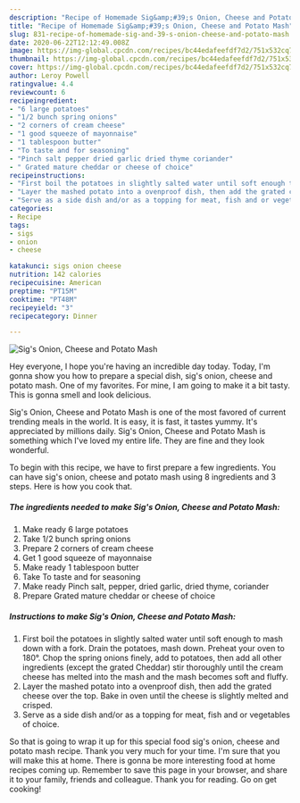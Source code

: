 ```yaml
---
description: "Recipe of Homemade Sig&amp;#39;s Onion, Cheese and Potato Mash"
title: "Recipe of Homemade Sig&amp;#39;s Onion, Cheese and Potato Mash"
slug: 831-recipe-of-homemade-sig-and-39-s-onion-cheese-and-potato-mash
date: 2020-06-22T12:12:49.008Z
image: https://img-global.cpcdn.com/recipes/bc44edafeefdf7d2/751x532cq70/sigs-onion-cheese-and-potato-mash-recipe-main-photo.jpg
thumbnail: https://img-global.cpcdn.com/recipes/bc44edafeefdf7d2/751x532cq70/sigs-onion-cheese-and-potato-mash-recipe-main-photo.jpg
cover: https://img-global.cpcdn.com/recipes/bc44edafeefdf7d2/751x532cq70/sigs-onion-cheese-and-potato-mash-recipe-main-photo.jpg
author: Leroy Powell
ratingvalue: 4.4
reviewcount: 6
recipeingredient:
- "6 large potatoes"
- "1/2 bunch spring onions"
- "2 corners of cream cheese"
- "1 good squeeze of mayonnaise"
- "1 tablespoon butter"
- "To taste and for seasoning"
- "Pinch salt pepper dried garlic dried thyme coriander"
- " Grated mature cheddar or cheese of choice"
recipeinstructions:
- "First boil the potatoes in slightly salted water until soft enough to mash down with a fork. Drain the potatoes, mash down. Preheat your oven to 180°. Chop the spring onions finely, add to potatoes, then add all other ingredients (except the grated Cheddar) stir thoroughly until the cream cheese has melted into the mash and the mash becomes soft and fluffy."
- "Layer the mashed potato into a ovenproof dish, then add the grated cheese over the top. Bake in oven until the cheese is slightly melted and crisped."
- "Serve as a side dish and/or as a topping for meat, fish and or vegetables of choice."
categories:
- Recipe
tags:
- sigs
- onion
- cheese

katakunci: sigs onion cheese 
nutrition: 142 calories
recipecuisine: American
preptime: "PT15M"
cooktime: "PT48M"
recipeyield: "3"
recipecategory: Dinner

---
```



![Sig&#39;s Onion, Cheese and Potato Mash](https://img-global.cpcdn.com/recipes/bc44edafeefdf7d2/751x532cq70/sigs-onion-cheese-and-potato-mash-recipe-main-photo.jpg)

Hey everyone, I hope you're having an incredible day today. Today, I'm gonna show you how to prepare a special dish, sig&#39;s onion, cheese and potato mash. One of my favorites. For mine, I am going to make it a bit tasty. This is gonna smell and look delicious.



Sig&#39;s Onion, Cheese and Potato Mash is one of the most favored of current trending meals in the world. It is easy, it is fast, it tastes yummy. It's appreciated by millions daily. Sig&#39;s Onion, Cheese and Potato Mash is something which I've loved my entire life. They are fine and they look wonderful.


To begin with this recipe, we have to first prepare a few ingredients. You can have sig&#39;s onion, cheese and potato mash using 8 ingredients and 3 steps. Here is how you cook that.

<!--inarticleads1-->

##### The ingredients needed to make Sig&#39;s Onion, Cheese and Potato Mash:

1. Make ready 6 large potatoes
1. Take 1/2 bunch spring onions
1. Prepare 2 corners of cream cheese
1. Get 1 good squeeze of mayonnaise
1. Make ready 1 tablespoon butter
1. Take To taste and for seasoning
1. Make ready Pinch salt, pepper, dried garlic, dried thyme, coriander
1. Prepare  Grated mature cheddar or cheese of choice




<!--inarticleads2-->

##### Instructions to make Sig&#39;s Onion, Cheese and Potato Mash:

1. First boil the potatoes in slightly salted water until soft enough to mash down with a fork. Drain the potatoes, mash down. Preheat your oven to 180°. Chop the spring onions finely, add to potatoes, then add all other ingredients (except the grated Cheddar) stir thoroughly until the cream cheese has melted into the mash and the mash becomes soft and fluffy.
1. Layer the mashed potato into a ovenproof dish, then add the grated cheese over the top. Bake in oven until the cheese is slightly melted and crisped.
1. Serve as a side dish and/or as a topping for meat, fish and or vegetables of choice.




So that is going to wrap it up for this special food sig&#39;s onion, cheese and potato mash recipe. Thank you very much for your time. I'm sure that you will make this at home. There is gonna be more interesting food at home recipes coming up. Remember to save this page in your browser, and share it to your family, friends and colleague. Thank you for reading. Go on get cooking!
